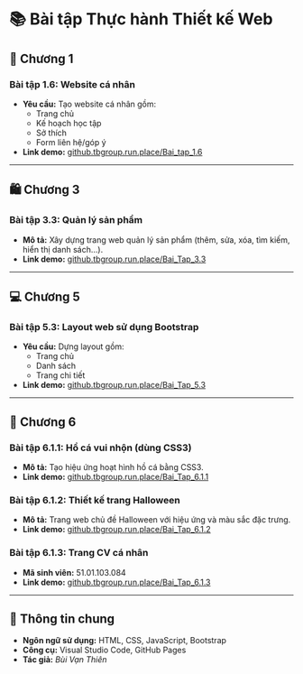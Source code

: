 # 📚 Bài tập Thực hành Thiết kế Web

## 🧩 Chương 1
### Bài tập 1.6: Website cá nhân
- **Yêu cầu:** Tạo website cá nhân gồm:
  - Trang chủ  
  - Kế hoạch học tập  
  - Sở thích  
  - Form liên hệ/góp ý  
- **Link demo:** [github.tbgroup.run.place/Bai_tap_1.6](http://github.tbgroup.run.place/Bai_tap_1.6/)

---

## 🛍️ Chương 3
### Bài tập 3.3: Quản lý sản phẩm
- **Mô tả:** Xây dựng trang web quản lý sản phẩm (thêm, sửa, xóa, tìm kiếm, hiển thị danh sách...).
- **Link demo:** [github.tbgroup.run.place/Bai_Tap_3.3](https://github.tbgroup.run.place/Bai_Tap_3.3/)
---

## 💻 Chương 5
### Bài tập 5.3: Layout web sử dụng Bootstrap
- **Yêu cầu:** Dựng layout gồm:
  - Trang chủ  
  - Danh sách  
  - Trang chi tiết  
- **Link demo:** [github.tbgroup.run.place/Bai_Tap_5.3](https://github.tbgroup.run.place/Bai_Tap_5.3/)
---

## 🎨 Chương 6
### Bài tập 6.1.1: Hồ cá vui nhộn (dùng CSS3)
- **Mô tả:** Tạo hiệu ứng hoạt hình hồ cá bằng CSS3.
- **Link demo:** [github.tbgroup.run.place/Bai_Tap_6.1.1](https://github.tbgroup.run.place/Bai_Tap_6.1.1/)
### Bài tập 6.1.2: Thiết kế trang Halloween
- **Mô tả:** Trang web chủ đề Halloween với hiệu ứng và màu sắc đặc trưng.
- **Link demo:** [github.tbgroup.run.place/Bai_Tap_6.1.2](https://github.tbgroup.run.place/Bai_Tap_6.1.2/)
### Bài tập 6.1.3: Trang CV cá nhân
- **Mã sinh viên:** 51.01.103.084
- **Link demo:** [github.tbgroup.run.place/Bai_Tap_6.1.3](https://github.tbgroup.run.place/Bai_Tap_6.1.3/)
---

## 📁 Thông tin chung
- **Ngôn ngữ sử dụng:** HTML, CSS, JavaScript, Bootstrap  
- **Công cụ:** Visual Studio Code, GitHub Pages  
- **Tác giả:** *Bùi Vạn Thiên*  
